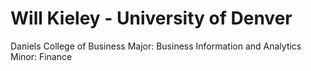# Will Kieley - University of Denver
Daniels College of Business
Major: Business Information and Analytics
Minor: Finance
